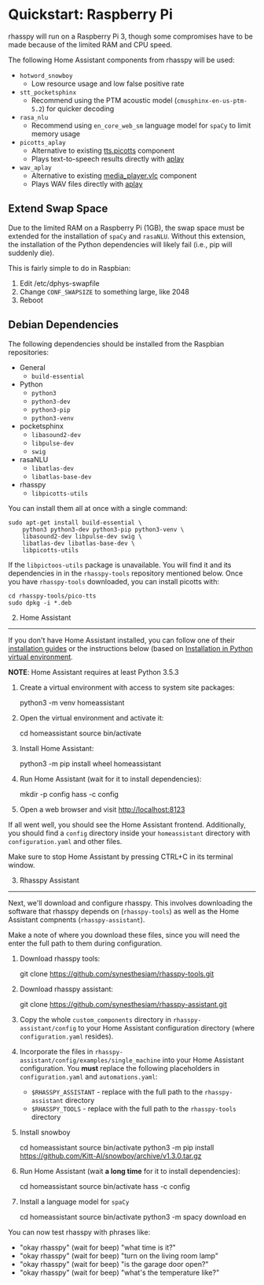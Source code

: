Quickstart: Raspberry Pi
=============================

rhasspy will run on a Raspberry Pi 3, though some compromises have to be made
because of the limited RAM and CPU speed.

The following Home Assistant components from rhasspy will be used:
* `hotword_snowboy`
    * Low resource usage and low false positive rate
* `stt_pocketsphinx`
    * Recommend using the PTM acoustic model (`cmusphinx-en-us-ptm-5.2`) for quicker decoding
* `rasa_nlu`
    * Recommend using `en_core_web_sm` language model for `spaCy` to limit memory usage
* `picotts_aplay`
    * Alternative to existing [tts.picotts](https://www.home-assistant.io/components/tts.picotts) component
    * Plays text-to-speech results directly with [aplay](https://linux.die.net/man/1/aplay)
* `wav_aplay`
    * Alternative to existing [media_player.vlc](https://www.home-assistant.io/components/media_player.vlc) component
    * Plays WAV files directly with [aplay](https://linux.die.net/man/1/aplay)

Extend Swap Space
---------------------

Due to the limited RAM on a Raspberry Pi (1GB), the swap space must be extended
for the installation of `spaCy` and `rasaNLU`. Without this extension, the
installation of the Python dependencies will likely fail (i.e., pip will
suddenly die).

This is fairly simple to do in Raspbian:

1. Edit /etc/dphys-swapfile
2. Change `CONF_SWAPSIZE` to something large, like 2048
3. Reboot

Debian Dependencies
-----------------------

The following dependencies should be installed from the Raspbian repositories:

* General
    * `build-essential`
* Python
    * `python3`
    * `python3-dev`
    * `python3-pip`
    * `python3-venv`
* pocketsphinx
    * `libasound2-dev`
    * `libpulse-dev`
    * `swig`
* rasaNLU
    * `libatlas-dev`
    * `libatlas-base-dev`
* rhasspy
    * `libpicotts-utils`
    
You can install them all at once with a single command:

    sudo apt-get install build-essential \
        python3 python3-dev python3-pip python3-venv \
        libasound2-dev libpulse-dev swig \
        libatlas-dev libatlas-base-dev \
        libpicotts-utils
        
If the `libpictoos-utils` package is unavailable. You will find it and its
dependencies in in the `rhasspy-tools` repository mentioned below. Once you have
`rhasspy-tools` downloaded, you can install picotts with:

    cd rhasspy-tools/pico-tts
    sudo dpkg -i *.deb
    
2. Home Assistant
---------------------

If you don't have Home Assistant installed, you can follow one of their
[installation guides](https://www.home-assistant.io/docs/installation/) or the
instructions below (based on [Installation in Python virtual
environment](https://www.home-assistant.io/docs/installation/virtualenv/).

**NOTE**: Home Assistant requires at least Python 3.5.3

1. Create a virtual environment with access to system site packages:

    python3 -m venv homeassistant
    
2. Open the virtual environment and activate it:

    cd homeassistant
    source bin/activate
    
3. Install Home Assistant:

    python3 -m pip install wheel homeassistant
    
4. Run Home Assistant (wait for it to install dependencies):

    mkdir -p config
    hass -c config
    
5. Open a web browser and visit [http://localhost:8123](http://localhost:8123)

If all went well, you should see the Home Assistant frontend. Additionally, you
should find a `config` directory inside your `homeassistant` directory with
`configuration.yaml` and other files.

Make sure to stop Home Assistant by pressing CTRL+C in its terminal window.

3. Rhasspy Assistant
------------------------

Next, we'll download and configure rhasspy. This involves downloading the
software that rhasspy depends on (`rhasspy-tools`) as well as the Home Assistant
compnents (`rhasspy-assistant`).

Make a note of where you download these files, since you will need the enter the
full path to them during configuration.

1. Download rhasspy tools:

    git clone https://github.com/synesthesiam/rhasspy-tools.git
    
2. Download rhasspy assistant:

    git clone https://github.com/synesthesiam/rhasspy-assistant.git
    
3. Copy the whole `custom_components` directory in `rhasspy-assistant/config` to
   your Home Assistant configuration directory (where `configuration.yaml`
   resides).

4. Incorporate the files in `rhasspy-assistant/config/examples/single_machine`
   into your Home Assistant configuration. You **must** replace the following
   placeholders in `configuration.yaml` and `automations.yaml`:
   
    * `$RHASSPY_ASSISTANT` - replace with the full path to the
      `rhasspy-assistant` directory
    * `$RHASSPY_TOOLS` - replace with the full path to the
      `rhasspy-tools` directory

5. Install snowboy

    cd homeassistant
    source bin/activate
    python3 -m pip install https://github.com/Kitt-AI/snowboy/archive/v1.3.0.tar.gz
     
6. Run Home Assistant (wait **a long time** for it to install dependencies):
 
    cd homeassistant
    source bin/activate
    hass -c config
     
7. Install a language model for `spaCy`

    cd homeassistant
    source bin/activate
    python3 -m spacy download en
    
You can now test rhasspy with phrases like:

* "okay rhasspy" (wait for beep) "what time is it?"
* "okay rhasspy" (wait for beep) "turn on the living room lamp"
* "okay rhasspy" (wait for beep) "is the garage door open?"
* "okay rhasspy" (wait for beep) "what's the temperature like?"
